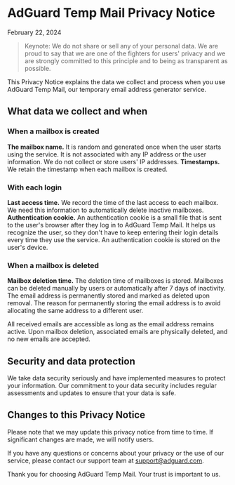 # AdGuard Temp Mail Privacy Notice

February 22, 2024

> Keynote: We do not share or sell any of your personal data. We are proud to say that we are one of the fighters for users' privacy and we are strongly committed to this principle and to being as transparent as possible.

This Privacy Notice explains the data we collect and process when you use AdGuard Temp Mail, our temporary email address generator service.

## What data we collect and when

### When a mailbox is created

**The mailbox name.** It is random and generated once when the user starts using the service. It is not associated with any IP address or the user information. We do not collect or store users' IP addresses.
**Timestamps.** We retain the timestamp when each mailbox is created.

### With each login

**Last access time.** We record the time of the last access to each mailbox. We need this information to automatically delete inactive mailboxes.
**Authentication cookie.** An authentication cookie is a small file that is sent to the user's browser after they log in to AdGuard Temp Mail. It helps us recognize the user, so they don't have to keep entering their login details every time they use the service. An authentication cookie is stored on the user's device.

### When a mailbox is deleted

**Mailbox deletion time.** The deletion time of mailboxes is stored. Mailboxes can be deleted manually by users or automatically after 7 days of inactivity. The email address is permanently stored and marked as deleted upon removal. The reason for permanently storing the email address is to avoid allocating the same address to a different user.

All received emails are accessible as long as the email address remains active. Upon mailbox deletion, associated emails are physically deleted, and no new emails are accepted.

## Security and data protection

We take data security seriously and have implemented measures to protect your information. Our commitment to your data security includes regular assessments and updates to ensure that your data is safe.

## Changes to this Privacy Notice

Please note that we may update this privacy notice from time to time. If significant changes are made, we will notify users.

If you have any questions or concerns about your privacy or the use of our service, please contact our support team at <support@adguard.com>.

Thank you for choosing AdGuard Temp Mail. Your trust is important to us.
